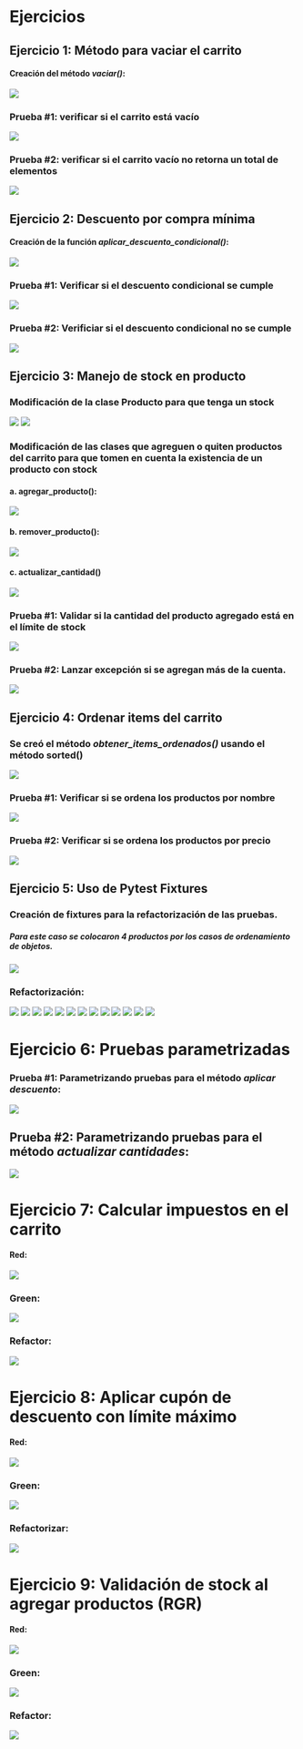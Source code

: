 # Ejercicios
## Ejercicio 1: Método para vaciar el carrito
#### Creación del método *vaciar()*: 
![](img/img1.png)
### Prueba #1: verificar si el carrito está vacío
![](img/img2.png)
### Prueba #2: verificar si el carrito vacío no retorna un total de elementos
![](img/img3.png)
## Ejercicio 2: Descuento por compra mínima
#### Creación de la función *aplicar_descuento_condicional()*:
![](img/img6.png)
### Prueba #1: Verificar si el descuento condicional se cumple
![](img/img4.png)
### Prueba #2: Verificiar si el descuento condicional no se cumple

![](img/img5.png)
## Ejercicio 3: Manejo de stock en producto
### Modificación de la clase **Producto** para que tenga un stock
![](img/img7.png)
![](img/img8.png)
### Modificación de las clases que agreguen o quiten productos del carrito para que tomen en cuenta la existencia de un producto con stock
#### a. agregar_producto():
![](img/img9.png)
#### b. remover_producto():
![](img/mg10.png)
#### c. actualizar_cantidad()
![](img/mg12.png)
### Prueba #1: Validar si la cantidad del producto agregado está en el límite de stock
![](img/mg13.png)
### Prueba #2: Lanzar excepción si se agregan más de la cuenta.
![](img/mg14.png)
## Ejercicio 4: Ordenar items del carrito
### Se creó el método *obtener_items_ordenados()* usando el método sorted() 
![](img/ig15.png)
### Prueba #1: Verificar si se ordena los productos por nombre
![](img/mg15.png)
### Prueba #2: Verificar si se ordena los productos por precio
![](img/mg16.png)
## Ejercicio 5: Uso de Pytest Fixtures
### Creación de fixtures para la refactorización de las pruebas.
##### Para este caso se colocaron 4 productos por los casos de ordenamiento de objetos.
![](img/mg17.png)
### Refactorización:
![](img/mg18.png)
![](img/mg19.png)
![](img/mg20.png)
![](img/mg21.png)
![](img/mg22.png)
![](img/mg23.png)
![](img/mg24.png)
![](img/mg25.png)
![](img/mg26.png)
![](img/mg27.png)
![](img/mg28.png)
![](img/mg29.png)
![](img/mg30.png)
# Ejercicio 6: Pruebas parametrizadas
### Prueba #1: Parametrizando pruebas para el método *aplicar descuento*:
![](img/mg31.png)
## Prueba #2: Parametrizando pruebas para el método *actualizar cantidades*:
![](img/mg32.png)
# Ejercicio 7: Calcular impuestos en el carrito
#### Red:
![](img/mg33.png)
### Green:
![](img/mg34.png)
### Refactor:
![](img/mg35.png)
# Ejercicio 8: Aplicar cupón de descuento con límite máximo
#### Red:
![](img/mg36.png)
### Green:
![](img/mg37.png)
### Refactorizar:
![](img/mg38.png)
# Ejercicio 9: Validación de stock al agregar productos (RGR)
#### Red:
![](img/mg39.png)
### Green:
![](img/mg40.png)
### Refactor:
![](img/mg41.png)